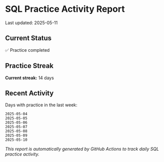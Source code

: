 # SQL Practice Activity Report

Last updated: 2025-05-11

## Current Status

✅ Practice completed

## Practice Streak

**Current streak:** 14 days

## Recent Activity

Days with practice in the last week:

```
2025-05-04
2025-05-05
2025-05-06
2025-05-07
2025-05-08
2025-05-09
2025-05-10
```

*This report is automatically generated by GitHub Actions to track daily SQL practice activity.*
